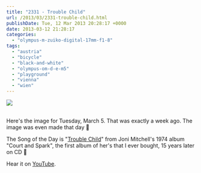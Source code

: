 ```yaml
---
title: "2331 - Trouble Child"
url: /2013/03/2331-trouble-child.html
publishDate: Tue, 12 Mar 2013 20:28:17 +0000
date: 2013-03-12 21:28:17
categories: 
  - "olympus-m-zuiko-digital-17mm-f1-8"
tags: 
  - "austria"
  - "bicycle"
  - "black-and-white"
  - "olympus-om-d-e-m5"
  - "playground"
  - "vienna"
  - "wien"
---
```

<div class="container">
<div class="center"><a target="_blank" href="https://d25zfm9zpd7gm5.cloudfront.net/1200x1200/2013/20130305_081931_lr.jpg"><img src="https://d25zfm9zpd7gm5.cloudfront.net/0600x0600/2013/20130305_081931_lr.jpg" /></a></div>
</div>
<br />

Here's the image for Tuesday, March 5. That was exactly a week ago. The image was even made that day 🙂

 The Song of the Day is "<a href="http://www.lyricsmode.com/lyrics/j/joni_mitchell/trouble_child.html" target="_blank">Trouble Child</a>" from Joni Mitchell's 1974 album "Court and Spark", the first album of her's that I ever bought, 15 years later on CD 🙂

Hear it on <a href="http://www.youtube.com/watch?v=rutTrh7LbQ4" target="_blank">YouTube</a>.

